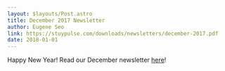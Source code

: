 ```yaml
---
layout: $layouts/Post.astro
title: December 2017 Newsletter
author: Eugene Seo
link: https://stuypulse.com/downloads/newsletters/december-2017.pdf
date: 2018-01-01
---
```


Happy New Year!
Read our December newsletter [here](/downloads/newsletters/december-2017.pdf)!
